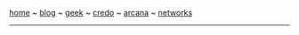 [home](README.md) ~ [blog](blog.md) ~ [geek](geekcode.md) ~ [credo](credo.md) ~ [arcana](arcana.md) ~ [networks](networking.md)

-----
